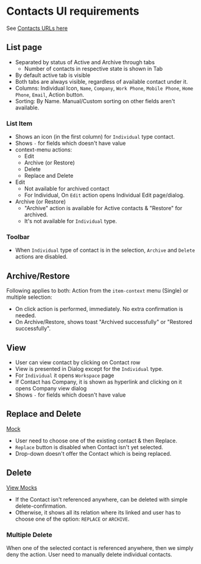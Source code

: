 # Contacts UI requirements

See [Contacts URLs here](../webapp/application-url-navigation.md#contacts)

## List page
- Separated by status of Active and Archive through tabs
  - Number of contacts in respective state is shown in Tab
- By default active tab is visible
- Both tabs are always visible, regardless of available contact under it.
- Columns: Individual Icon, `Name`, `Company`, `Work Phone`, `Mobile Phone`, `Home Phone`, `Email`, Action button.
- Sorting: By Name. Manual/Custom sorting on other fields aren't available.

### List Item
- Shows an icon (in the first column) for `Individual` type contact.
- Shows `-` for fields which doesn't have value
- context-menu actions:
  - Edit
  - Archive (or Restore)
  - Delete
  - Replace and Delete
- Edit
  - Not available for archived contact
  - For Individual, On `Edit` action opens Individual Edit page/dialog.
- Archive (or Restore)
  - "Archive" action is available for Active contacts & "Restore" for archived.
  - It's not available for `Individual` type.

### Toolbar
- When `Individual` type of contact is in the selection, `Archive` and `Delete` actions are disabled.
  

## Archive/Restore
Following applies to both: Action from the `item-context` menu (Single) or multiple selection:
- On click action is performed, immediately. No extra confirmation is needed.
- On Archive/Restore, shows toast "Archived successfully" or "Restored successfully".


## View
- User can view contact by clicking on Contact row
- View is presented in Dialog except for the `Individual` type.
- For `Individual` it opens `Workspace` page
- If Contact has Company, it is shown as hyperlink and clicking on it opens Company view dialog
- Shows `-` for fields which doesn't have value


## Replace and Delete
[Mock](https://drive.google.com/drive/u/0/folders/15J3-UluJWOc8oYH034NLe-UCr-zNUZtM)

- User need to choose one of the existing contact & then Replace.
- `Replace` button is disabled when Contact isn't yet selected.
- Drop-down doesn't offer the Contact which is being replaced.

## Delete
[View Mocks](https://drive.google.com/drive/u/0/folders/15J3-UluJWOc8oYH034NLe-UCr-zNUZtM)
- If the Contact isn't referenced anywhere, can be deleted with simple delete-confirmation.
- Otherwise, it shows all its relation where its linked and user has to choose one of the option: `REPLACE` or `ARCHIVE`.


### Multiple Delete
When one of the selected contact is referenced anywhere, then we simply deny the action. User need to manually delete individual contacts.